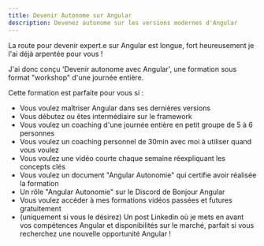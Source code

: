 ```yaml
---
title: Devenir Autonome sur Angular
description: Devenez autonome sur les versions modernes d'Angular
---
```


La route pour devenir expert.e sur Angular est longue, fort heureusement je l'ai déjà arpentée pour vous !

J'ai donc conçu 'Devenir autonome avec Angular', une formation sous format "workshop" d'une journée entière.

Cette formation est parfaite pour vous si :

- Vous voulez maîtriser Angular dans ses dernières versions
- Vous débutez ou êtes intermédiaire sur le framework
- Vous voulez un coaching d'une journée entière en petit groupe de 5 à 6 personnes
- Vous voulez un coaching personnel de 30min avec moi à utiliser quand vous voulez
- Vous voulez une vidéo courte chaque semaine réexpliquant les concepts clés
- Vous voulez un document "Angular Autonomie" qui certifie avoir réalisée la formation
- Un rôle "Angular Autonomie" sur le Discord de Bonjour Angular
- Vous voulez accéder à mes formations vidéos passées et futures gratuitement
- (uniquement si vous le désirez) Un post Linkedin où je mets en avant vos compétences Angular et disponibilités sur le marché, parfait si vous recherchez une nouvelle opportunité Angular !